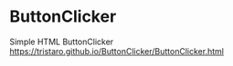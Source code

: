 # ButtonClicker
Simple HTML ButtonClicker
https://tristaro.github.io/ButtonClicker/ButtonClicker.html
